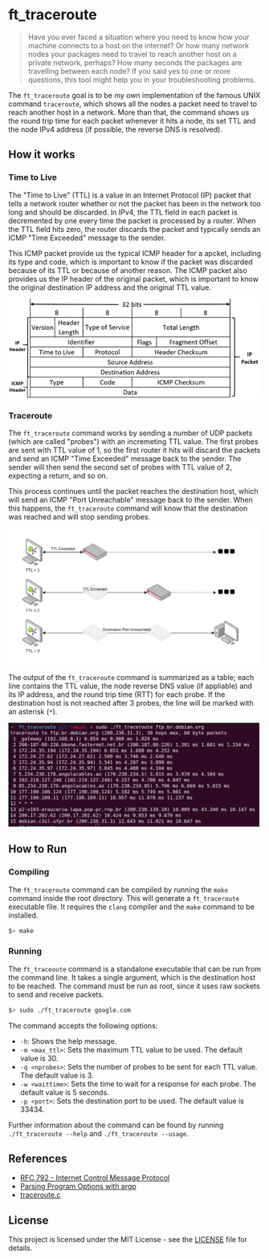 # ft_traceroute

> Have you ever faced a situation where you need to know how your machine connects to a host on the internet? Or how many network nodes your packages need to travel to reach another host on a private network, perhaps? How many seconds the packages are travelling between each node? If you said yes to one or more questions, this tool might help you in your troubleshooting problems.

The `ft_traceroute` goal is to be my own implementation of the famous UNIX command `traceroute`, which shows all the nodes a packet need to travel to reach another host in a network. More than that, the command shows us the round trip time for each packet whenever it hits a node, its set TTL and the node IPv4 address (if possible, the reverse DNS is resolved).

## How it works

### Time to Live

The "Time to Live" (TTL) is a value in an Internet Protocol (IP) packet that tells a network router whether or not the packet has been in the network too long and should be discarded. In IPv4, the TTL field in each packet is decremented by one every time the packet is processed by a router. When the TTL field hits zero, the router discards the packet and typically sends an ICMP "Time Exceeded" message to the sender.

This ICMP packet provide us the typical ICMP header for a apcket, including its type and code, which is important to know if the packet was discarded because of its TTL or because of another reason. The ICMP packet also provides us the IP header of the original packet, which is important to know the original destination IP address and the original TTL value.

<img src="assets/icmp.png" width="500" align="center">

### Traceroute

The `ft_traceroute` command works by sending a number of UDP packets (which are called "probes") with an incremeting TTL value. The first probes are sent with TTL value of 1, so the first router it hits will discard the packets and send an ICMP "Time Exceeded" message back to the sender. The sender will then send the second set of probes with TTL value of 2, expecting a return, and so on.

This process continues until the packet reaches the destination host, which will send an ICMP "Port Unreachable" message back to the sender. When this happens, the `ft_traceroute` command will know that the destination was reached and will stop sending probes.

<img src="assets/traceroute.png" width="500">

The output of the `ft_traceroute` command is summarized as a table; each line contains the TTL value, the node reverse DNS value (if appliable) and its IP address, and the round trip time (RTT) for each probe. If the destination host is not reached after 3 probes, the line will be marked with an asterisk (`*`).

<img src="assets/cli.png" width="500">

## How to Run

### Compiling

The `ft_traceroute` command can be compiled by running the `make` command inside the root directory. This will generate a `ft_traceroute` executable file. It requires the `clang` compiler and the `make` command to be installed.

```bash
$> make
```

### Running

The `ft_traceoute` command is a standalone executable that can be run from the command line. It takes a single argument, which is the destination host to be reached. The command must be run as root, since it uses raw sockets to send and receive packets.

```bash
$> sudo ./ft_traceroute google.com
```

The command accepts the following options:

- `-h`: Shows the help message.
- `-m <max_ttl>`: Sets the maximum TTL value to be used. The default value is 30.
- `-q <nprobes>`: Sets the number of probes to be sent for each TTL value. The default value is 3.
- `-w <waittime>`: Sets the time to wait for a response for each probe. The default value is 5 seconds.
- `-p <port>`: Sets the destination port to be used. The default value is 33434.

Further information about the command can be found by running `./ft_traceroute --help` and `./ft_traceroute --usage`.

## References

- [RFC 792 - Internet Control Message Protocol](https://tools.ietf.org/html/rfc792)
- [Parsing Program Options with argp](https://www.gnu.org/software/libc/manual/html_node/Argp.html)
- [traceroute.c](https://opensource.apple.com/source/network_cmds/network_cmds-77/traceroute.tproj/traceroute.c.auto.html)

## License

This project is licensed under the MIT License - see the [LICENSE](LICENSE) file for details.
